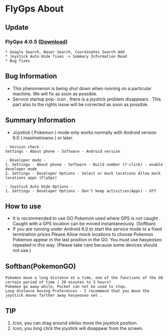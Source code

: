 # FlyGps About

## Update		
### FlyGps 4.0.5 ([Download](https://github.com/SamBoKing/Secret/raw/master/FlyGps_4.0.5.apk))		
```		
* Google Search, Naver Search, Coordinates Search Add		
* Joystick Auto Hide fixes -> Summary Information Read
* Bug fixes		
```

## Bug Information
* This phenomenon is being shut down when running on a particular machine. We will fix as soon as possible.
* Service startup pop- icon , there is a joystick problem disappears . This part also to the rights issue will be corrected as soon as possible.

## Summary Information
* Joystick ( Pokemon ) mode only works normally with Android version 6.0 ( masimelrowoo ) or later.
```
- Version check -
Settings - About phone - Software - Android version

- Developer mode -
1. Settings - About phone - Software - Build number (7-click) - enable developer mode
2. Settings - Developer Options - Select or mock locations Allow mock locations apps (FlyGps)

- Joystick Auto Hide Options -
1. Settings - Developer Options - Don't keep activities(Apps) - Off 
```

## How to use
* It is recommended to use GO Pokemon used where GPS is not caught . Caught with a GPS location can be moved instantaneously. (Softban)
* If you are running under Android 6.0 to start the service mode to a fixed termination prices Please Allow mock locations to choose Pokemon Pokemon appear in the last position in the GO. You must use hasyeoseo repeated in this way. (Please take care because some devices should not use.)

## Softban(PokemonGO)
```
Pokemon move a long distance at a time, one of the functions of the GO certain period of time ( 20 minutes to 3 hours) 
Pokemon go away while, Pocket can not be used to stop.
Long distance moving Preferences - I recommend that you move the joystick moves farther away hasyeoseo set .
```

## TIP
1. Icon, you can drag around sikilsu move the joystick position.
2. Icon, you long click the joystick will disappear from the screen.
